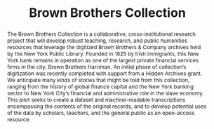 ---
done: 'FALSE'
pid: brown
title: Brown Brothers Collection
subtitle:
category: DH Seed Grant Recipient
cohort_year: '2020'
abstract: The Brown Brothers Collection is a collaborative, cross-institutional research
  project that will develop robust teaching, research, and public humanities resources
  that leverage the digitized Brown Brothers & Company archives held by the New York
  Public Library. Founded in 1825 by Irish immigrants, this New York bank remains
  in operation as one of the largest private financial services firms in the city,
  Brown Brothers Harriman. An initial phase of collection’s digitization was recently
  completed with support from a Hidden Archives grant. We anticipate many kinds of
  stories that might be told from this collection, ranging from the history of global
  finance capital and the New York banking sector to New York City’s financial and
  administrative role in the slave economy. This pilot seeks to create a dataset and
  machine-readable transcriptions encompassing the contents of the original records,
  and to develop potential uses of the data by scholars, teachers, and the general
  public as an open-access resource.
limerick: |-
  Tom Augst and Nick Wolf’s work clearly shows
  that big banks are worse than you suppose.
  They were up to the knavery
  Of bankrolling slavery
  At the NYC house of Brown Bros.
pis: augst; wolf
link: https://newyorkscapes.org/brownbrothers/
local_image: brown.jpg
original_img: https://newyorkscapes.org/wp-content/uploads/2021/03/018.57733030.117d9410-dc97-0136-03f0-000d5d842228-edited-768x768.jpeg
layout: project
---